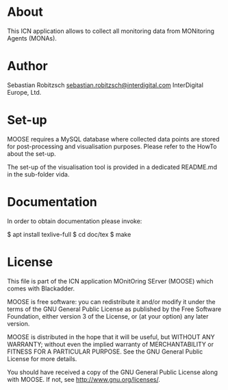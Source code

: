 # About
This ICN application allows to collect all monitoring data from MONitoring
Agents (MONAs).

# Author
Sebastian Robitzsch <sebastian.robitzsch@interdigital.com>
InterDigital Europe, Ltd.

# Set-up
MOOSE requires a MySQL database where collected data points are stored for post-processing and visualisation purposes. Please refer to the HowTo about the set-up.

The set-up of the visualisation tool is provided in a dedicated README.md in the sub-folder vida.

# Documentation
In order to obtain documentation please invoke:

$ apt install texlive-full
$ cd doc/tex
$ make

# License
This file is part of the ICN application MOnitOring SErver (MOOSE) which
comes with Blackadder.

MOOSE is free software: you can redistribute it and/or modify it under
the terms of the GNU General Public License as published by the Free Software
Foundation, either version 3 of the License, or (at your option) any later
version.

MOOSE is distributed in the hope that it will be useful, but WITHOUT ANY
WARRANTY; without even the implied warranty of MERCHANTABILITY or FITNESS FOR
A PARTICULAR PURPOSE. See the GNU General Public License for more details.

You should have received a copy of the GNU General Public License along with
MOOSE. If not, see <http://www.gnu.org/licenses/>.
